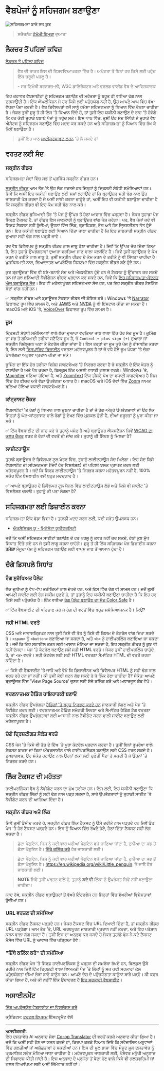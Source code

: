 <!--
CO_OP_TRANSLATOR_METADATA:
{
  "original_hash": "7598502c4dd1630c72b19ae6bd2523a4",
  "translation_date": "2025-08-28T17:17:18+00:00",
  "source_file": "1-getting-started-lessons/3-accessibility/README.md",
  "language_code": "pa"
}
-->
# ਵੈਬਪੇਜਾਂ ਨੂੰ ਸਹਿਜਗਮ ਬਣਾਉਣਾ

![ਸਹਿਜਗਮਤਾ ਬਾਰੇ ਸਭ ਕੁਝ](../../../../translated_images/webdev101-a11y.8ef3025c858d897a403a1a42c0897c76e11b724d9a8a0c0578dd4316f7507622.pa.png)
> ਸਕੈਚਨੋਟ [ਟੋਮੋਮੀ ਇਮੁਰਾ](https://twitter.com/girlie_mac) ਦੁਆਰਾ

## ਲੈਕਚਰ ਤੋਂ ਪਹਿਲਾਂ ਕਵਿਜ਼
[ਲੈਕਚਰ ਤੋਂ ਪਹਿਲਾਂ ਕਵਿਜ਼](https://ff-quizzes.netlify.app/web/)

> ਵੈਬ ਦੀ ਤਾਕਤ ਇਸ ਦੀ ਵਿਸ਼ਵਵਿਆਪਕਤਾ ਵਿੱਚ ਹੈ। ਅਪੰਗਤਾ ਤੋਂ ਬਿਨਾਂ ਹਰ ਕਿਸੇ ਲਈ ਪਹੁੰਚ ਇੱਕ ਜ਼ਰੂਰੀ ਪਹਲੂ ਹੈ।
>
> \- ਸਰ ਟਿਮੋਥੀ ਬਰਨਰਜ਼-ਲੀ, W3C ਡਾਇਰੈਕਟਰ ਅਤੇ ਵਰਲਡ ਵਾਈਡ ਵੈਬ ਦੇ ਆਵਿਸ਼ਕਾਰਕ

ਇਹ ਕਹਾਵਤ ਵੈਬਸਾਈਟਾਂ ਨੂੰ ਸਹਿਜਗਮ ਬਣਾਉਣ ਦੀ ਮਹੱਤਤਾ ਨੂੰ ਬਹੁਤ ਹੀ ਵਧੀਆ ਢੰਗ ਨਾਲ ਦਰਸਾਉਂਦੀ ਹੈ। ਇੱਕ ਐਪਲੀਕੇਸ਼ਨ ਜੋ ਹਰ ਕਿਸੇ ਲਈ ਪਹੁੰਚਯੋਗ ਨਹੀਂ ਹੈ, ਉਹ ਆਪਣੇ ਆਪ ਵਿੱਚ ਵੱਖ-ਵੱਖਤਾ ਪੈਦਾ ਕਰਦੀ ਹੈ। ਵੈਬ ਡਿਵੈਲਪਰਾਂ ਵਜੋਂ ਸਾਨੂੰ ਹਮੇਸ਼ਾ ਸਹਿਜਗਮਤਾ ਨੂੰ ਧਿਆਨ ਵਿੱਚ ਰੱਖਣਾ ਚਾਹੀਦਾ ਹੈ। ਜੇਕਰ ਤੁਸੀਂ ਸ਼ੁਰੂ ਤੋਂ ਹੀ ਇਸ 'ਤੇ ਧਿਆਨ ਦਿੰਦੇ ਹੋ, ਤਾਂ ਤੁਸੀਂ ਇਹ ਯਕੀਨੀ ਬਣਾਉਣ ਦੇ ਰਾਹ 'ਤੇ ਹੋਵੋਗੇ ਕਿ ਹਰ ਕੋਈ ਤੁਹਾਡੇ ਬਣਾਏ ਪੇਜਾਂ ਨੂੰ ਪਹੁੰਚ ਸਕੇ। ਇਸ ਪਾਠ ਵਿੱਚ, ਤੁਸੀਂ ਉਹ ਸੰਦ ਸਿੱਖੋਗੇ ਜੋ ਤੁਹਾਡੇ ਵੈਬ ਐਸੈਟਸ ਨੂੰ ਸਹਿਜਗਮ ਬਣਾਉਣ ਵਿੱਚ ਮਦਦ ਕਰ ਸਕਦੇ ਹਨ ਅਤੇ ਸਹਿਜਗਮਤਾ ਨੂੰ ਧਿਆਨ ਵਿੱਚ ਰੱਖ ਕੇ ਕਿਵੇਂ ਬਣਾਉਣਾ ਹੈ।

> ਤੁਸੀਂ ਇਹ ਪਾਠ [ਮਾਈਕਰੋਸਾਫਟ ਲਰਨ](https://docs.microsoft.com/learn/modules/web-development-101/accessibility/?WT.mc_id=academic-77807-sagibbon) 'ਤੇ ਲੈ ਸਕਦੇ ਹੋ!

## ਵਰਤਣ ਲਈ ਸੰਦ

### ਸਕ੍ਰੀਨ ਰੀਡਰ

ਸਹਿਜਗਮਤਾ ਸੰਦਾਂ ਵਿੱਚ ਸਭ ਤੋਂ ਪ੍ਰਸਿੱਧ ਸਕ੍ਰੀਨ ਰੀਡਰ ਹਨ।

[ਸਕ੍ਰੀਨ ਰੀਡਰ](https://en.wikipedia.org/wiki/Screen_reader) ਆਮ ਤੌਰ 'ਤੇ ਉਹ ਲੋਕ ਵਰਤਦੇ ਹਨ ਜਿਨ੍ਹਾਂ ਨੂੰ ਦ੍ਰਿਸ਼ਟੀ ਸੰਬੰਧੀ ਸਮੱਸਿਆਵਾਂ ਹਨ। ਜਿਵੇਂ ਕਿ ਅਸੀਂ ਇਹ ਯਕੀਨੀ ਬਣਾਉਣ ਲਈ ਸਮਾਂ ਲਗਾਉਂਦੇ ਹਾਂ ਕਿ ਬ੍ਰਾਊਜ਼ਰ ਸਹੀ ਢੰਗ ਨਾਲ ਉਹ ਜਾਣਕਾਰੀ ਪੇਸ਼ ਕਰਦਾ ਹੈ ਜੋ ਅਸੀਂ ਸਾਂਝੀ ਕਰਨਾ ਚਾਹੁੰਦੇ ਹਾਂ, ਅਸੀਂ ਇਹ ਵੀ ਯਕੀਨੀ ਬਣਾਉਣਾ ਚਾਹੀਦਾ ਹੈ ਕਿ ਸਕ੍ਰੀਨ ਰੀਡਰ ਵੀ ਇਹ ਕੰਮ ਸਹੀ ਢੰਗ ਨਾਲ ਕਰੇ।

ਸਕ੍ਰੀਨ ਰੀਡਰ ਬੁਨਿਆਦੀ ਤੌਰ 'ਤੇ ਪੇਜ ਨੂੰ ਉੱਪਰ ਤੋਂ ਹੇਠਾਂ ਆਵਾਜ਼ ਵਿੱਚ ਪੜ੍ਹਦਾ ਹੈ। ਜੇਕਰ ਤੁਹਾਡਾ ਪੇਜ ਸਿਰਫ਼ ਟੈਕਸਟ ਹੈ, ਤਾਂ ਰੀਡਰ ਇਸ ਜਾਣਕਾਰੀ ਨੂੰ ਬ੍ਰਾਊਜ਼ਰ ਵਾਂਗ ਪੇਸ਼ ਕਰੇਗਾ। ਪਰ, ਵੈਬ ਪੇਜਾਂ ਕਦੇ ਵੀ ਸਿਰਫ਼ ਟੈਕਸਟ ਨਹੀਂ ਹੁੰਦੀਆਂ; ਉਹਨਾਂ ਵਿੱਚ ਲਿੰਕ, ਗ੍ਰਾਫਿਕਸ, ਰੰਗ ਅਤੇ ਹੋਰ ਦ੍ਰਿਸ਼ਟੀਗਤ ਤੱਤ ਹੁੰਦੇ ਹਨ। ਇਹ ਯਕੀਨੀ ਬਣਾਉਣ ਲਈ ਧਿਆਨ ਦਿੱਤਾ ਜਾਣਾ ਚਾਹੀਦਾ ਹੈ ਕਿ ਇਹ ਜਾਣਕਾਰੀ ਸਕ੍ਰੀਨ ਰੀਡਰ ਦੁਆਰਾ ਸਹੀ ਢੰਗ ਨਾਲ ਪੜ੍ਹੀ ਜਾਵੇ।

ਹਰ ਵੈਬ ਡਿਵੈਲਪਰ ਨੂੰ ਸਕ੍ਰੀਨ ਰੀਡਰ ਨਾਲ ਜਾਣੂ ਹੋਣਾ ਚਾਹੀਦਾ ਹੈ। ਜਿਵੇਂ ਕਿ ਉੱਪਰ ਜ਼ੋਰ ਦਿੱਤਾ ਗਿਆ ਹੈ, ਇਹ ਤੁਹਾਡੇ ਉਪਭੋਗਤਾਵਾਂ ਦੁਆਰਾ ਵਰਤਿਆ ਜਾਣ ਵਾਲਾ ਕਲਾਇੰਟ ਹੈ। ਜਿਵੇਂ ਤੁਸੀਂ ਬ੍ਰਾਊਜ਼ਰ ਦੇ ਕੰਮ ਕਰਨ ਦੇ ਤਰੀਕੇ ਨਾਲ ਜਾਣੂ ਹੋ, ਤੁਸੀਂ ਸਕ੍ਰੀਨ ਰੀਡਰ ਦੇ ਕੰਮ ਕਰਨ ਦੇ ਤਰੀਕੇ ਨੂੰ ਵੀ ਸਿੱਖਣਾ ਚਾਹੀਦਾ ਹੈ। ਖੁਸ਼ਕਿਸਮਤੀ ਨਾਲ, ਜ਼ਿਆਦਾਤਰ ਆਪਰੇਟਿੰਗ ਸਿਸਟਮਾਂ ਵਿੱਚ ਸਕ੍ਰੀਨ ਰੀਡਰ ਬਣੇ ਹੁੰਦੇ ਹਨ।

ਕੁਝ ਬ੍ਰਾਊਜ਼ਰਾਂ ਵਿੱਚ ਵੀ ਬਣੇ-ਬਨਾਏ ਸੰਦ ਅਤੇ ਐਕਸਟੈਂਸ਼ਨ ਹੁੰਦੇ ਹਨ ਜੋ ਟੈਕਸਟ ਨੂੰ ਉੱਚਾਰਨ ਕਰ ਸਕਦੇ ਹਨ ਜਾਂ ਕੁਝ ਬੁਨਿਆਦੀ ਨੈਵੀਗੇਸ਼ਨ ਫੀਚਰ ਪ੍ਰਦਾਨ ਕਰ ਸਕਦੇ ਹਨ, ਜਿਵੇਂ ਕਿ [ਇਹ ਸਹਿਜਗਮਤਾ-ਕੇਂਦਰਤ ਐਜ ਬ੍ਰਾਊਜ਼ਰ ਸੰਦ](https://support.microsoft.com/help/4000734/microsoft-edge-accessibility-features)। ਇਹ ਵੀ ਮਹੱਤਵਪੂਰਨ ਸਹਿਜਗਮਤਾ ਸੰਦ ਹਨ, ਪਰ ਇਹ ਸਕ੍ਰੀਨ ਰੀਡਰ ਟੈਸਟਿੰਗ ਸੰਦਾਂ ਵਾਂਗ ਨਹੀਂ ਹਨ।

✅ ਸਕ੍ਰੀਨ ਰੀਡਰ ਅਤੇ ਬ੍ਰਾਊਜ਼ਰ ਟੈਕਸਟ ਰੀਡਰ ਦੀ ਕੋਸ਼ਿਸ਼ ਕਰੋ। Windows 'ਤੇ [Narrator](https://support.microsoft.com/windows/complete-guide-to-narrator-e4397a0d-ef4f-b386-d8ae-c172f109bdb1/?WT.mc_id=academic-77807-sagibbon) ਡਿਫਾਲਟ ਰੂਪ ਵਿੱਚ ਸ਼ਾਮਲ ਹੈ, ਅਤੇ [JAWS](https://webaim.org/articles/jaws/) ਅਤੇ [NVDA](https://www.nvaccess.org/about-nvda/) ਨੂੰ ਵੀ ਇੰਸਟਾਲ ਕੀਤਾ ਜਾ ਸਕਦਾ ਹੈ। macOS ਅਤੇ iOS 'ਤੇ, [VoiceOver](https://support.apple.com/guide/voiceover/welcome/10) ਡਿਫਾਲਟ ਰੂਪ ਵਿੱਚ ਸ਼ਾਮਲ ਹੈ।

### ਜ਼ੂਮ

ਦ੍ਰਿਸ਼ਟੀ ਸੰਬੰਧੀ ਸਮੱਸਿਆਵਾਂ ਵਾਲੇ ਲੋਕਾਂ ਦੁਆਰਾ ਵਰਤਿਆ ਜਾਣ ਵਾਲਾ ਇੱਕ ਹੋਰ ਸੰਦ ਜ਼ੂਮ ਹੈ। ਜ਼ੂਮਿੰਗ ਦਾ ਸਭ ਤੋਂ ਬੁਨਿਆਦੀ ਤਰੀਕਾ ਸਟੈਟਿਕ ਜ਼ੂਮ ਹੈ, ਜੋ `Control + plus sign (+)` ਦੁਆਰਾ ਜਾਂ ਸਕ੍ਰੀਨ ਰਿਜ਼ੋਲੂਸ਼ਨ ਘਟਾ ਕੇ ਕੰਟਰੋਲ ਕੀਤਾ ਜਾਂਦਾ ਹੈ। ਇਸ ਤਰ੍ਹਾਂ ਦਾ ਜ਼ੂਮ ਪੂਰੇ ਪੇਜ ਨੂੰ ਰੀਸਾਈਜ਼ ਕਰਦਾ ਹੈ, ਇਸ ਲਈ [ਰਿਸਪਾਂਸਿਵ ਡਿਜ਼ਾਈਨ](https://developer.mozilla.org/docs/Learn/CSS/CSS_layout/Responsive_Design) ਵਰਤਣਾ ਮਹੱਤਵਪੂਰਨ ਹੈ ਤਾਂ ਜੋ ਵਧੇ ਹੋਏ ਜ਼ੂਮ ਪੱਧਰਾਂ 'ਤੇ ਚੰਗਾ ਉਪਭੋਗਤਾ ਅਨੁਭਵ ਪ੍ਰਦਾਨ ਕੀਤਾ ਜਾ ਸਕੇ।

ਜ਼ੂਮਿੰਗ ਦਾ ਇੱਕ ਹੋਰ ਤਰੀਕਾ ਵਿਸ਼ੇਸ਼ ਸਾਫਟਵੇਅਰ 'ਤੇ ਨਿਰਭਰ ਕਰਦਾ ਹੈ ਜੋ ਸਕ੍ਰੀਨ ਦੇ ਇੱਕ ਖੇਤਰ ਨੂੰ ਵਧਾਉਂਦਾ ਹੈ ਅਤੇ ਪੈਨ ਕਰਦਾ ਹੈ, ਬਿਲਕੁਲ ਇੱਕ ਅਸਲੀ ਵਧਾਈ ਗਲਾਸ ਵਰਗੇ। Windows 'ਤੇ, [Magnifier](https://support.microsoft.com/windows/use-magnifier-to-make-things-on-the-screen-easier-to-see-414948ba-8b1c-d3bd-8615-0e5e32204198) ਬਣਿਆ ਹੋਇਆ ਹੈ, ਅਤੇ [ZoomText](https://www.freedomscientific.com/training/zoomtext/getting-started/) ਇੱਕ ਤੀਸਰੇ ਪੱਖ ਦਾ ਵਧਾਈ ਸਾਫਟਵੇਅਰ ਹੈ ਜਿਸ ਵਿੱਚ ਹੋਰ ਫੀਚਰ ਅਤੇ ਵੱਡਾ ਉਪਭੋਗਤਾ ਅਧਾਰ ਹੈ। macOS ਅਤੇ iOS ਦੋਵਾਂ ਵਿੱਚ [Zoom](https://www.apple.com/accessibility/mac/vision/) ਨਾਮਕ ਬਣਿਆ ਹੋਇਆ ਵਧਾਈ ਸਾਫਟਵੇਅਰ ਹੈ।

### ਕਾਂਟ੍ਰਾਸਟ ਚੈੱਕਰ

ਵੈਬਸਾਈਟਾਂ 'ਤੇ ਰੰਗਾਂ ਨੂੰ ਧਿਆਨ ਨਾਲ ਚੁਣਨਾ ਚਾਹੀਦਾ ਹੈ ਤਾਂ ਜੋ ਰੰਗ-ਅੰਨ੍ਹੇ ਉਪਭੋਗਤਾਵਾਂ ਜਾਂ ਉਹ ਲੋਕ ਜਿਨ੍ਹਾਂ ਨੂੰ ਘੱਟ-ਕਾਂਟ੍ਰਾਸਟ ਵਾਲੇ ਰੰਗਾਂ ਨੂੰ ਦੇਖਣ ਵਿੱਚ ਮੁਸ਼ਕਲ ਹੁੰਦੀ ਹੈ, ਦੀਆਂ ਜ਼ਰੂਰਤਾਂ ਨੂੰ ਪੂਰਾ ਕੀਤਾ ਜਾ ਸਕੇ।

✅ ਇੱਕ ਵੈਬਸਾਈਟ ਦੀ ਜਾਂਚ ਕਰੋ ਜੋ ਤੁਹਾਨੂੰ ਪਸੰਦ ਹੈ ਅਤੇ ਬ੍ਰਾਊਜ਼ਰ ਐਕਸਟੈਂਸ਼ਨ ਜਿਵੇਂ [WCAG ਦਾ ਕਲਰ ਚੈੱਕਰ](https://microsoftedge.microsoft.com/addons/detail/wcag-color-contrast-check/idahaggnlnekelhgplklhfpchbfdmkjp?hl=en-US&WT.mc_id=academic-77807-sagibbon) ਵਰਤ ਕੇ ਰੰਗਾਂ ਦੀ ਵਰਤੋਂ ਦੀ ਜਾਂਚ ਕਰੋ। ਤੁਹਾਨੂੰ ਕੀ ਸਿੱਖਣ ਨੂੰ ਮਿਲਦਾ ਹੈ?

### ਲਾਈਟਹਾਊਸ

ਤੁਹਾਡੇ ਬ੍ਰਾਊਜ਼ਰ ਦੇ ਡਿਵੈਲਪਰ ਟੂਲ ਖੇਤਰ ਵਿੱਚ, ਤੁਹਾਨੂੰ ਲਾਈਟਹਾਊਸ ਸੰਦ ਮਿਲੇਗਾ। ਇਹ ਸੰਦ ਕਿਸੇ ਵੈਬਸਾਈਟ ਦੀ ਸਹਿਜਗਮਤਾ (ਜਿਵੇਂ ਹੋਰ ਵਿਸ਼ਲੇਸ਼ਣ) ਦੀ ਪਹਿਲੀ ਝਲਕ ਪ੍ਰਾਪਤ ਕਰਨ ਲਈ ਮਹੱਤਵਪੂਰਨ ਹੈ। ਜਦੋਂ ਕਿ ਸਿਰਫ਼ ਲਾਈਟਹਾਊਸ 'ਤੇ ਨਿਰਭਰ ਕਰਨਾ ਮਹੱਤਵਪੂਰਨ ਨਹੀਂ ਹੈ, 100% ਸਕੋਰ ਇੱਕ ਬੇਸਲਾਈਨ ਵਜੋਂ ਬਹੁਤ ਮਦਦਗਾਰ ਹੈ।

✅ ਆਪਣੇ ਬ੍ਰਾਊਜ਼ਰ ਦੇ ਡਿਵੈਲਪਰ ਟੂਲ ਪੈਨਲ ਵਿੱਚ ਲਾਈਟਹਾਊਸ ਲੱਭੋ ਅਤੇ ਕਿਸੇ ਵੀ ਸਾਈਟ 'ਤੇ ਵਿਸ਼ਲੇਸ਼ਣ ਚਲਾਓ। ਤੁਹਾਨੂੰ ਕੀ ਪਤਾ ਲੱਗਦਾ ਹੈ?

## ਸਹਿਜਗਮਤਾ ਲਈ ਡਿਜ਼ਾਈਨ ਕਰਨਾ

ਸਹਿਜਗਮਤਾ ਇੱਕ ਵੱਡਾ ਵਿਸ਼ਾ ਹੈ। ਤੁਹਾਡੀ ਮਦਦ ਕਰਨ ਲਈ, ਕਈ ਸਰੋਤ ਉਪਲਬਧ ਹਨ।

- [ਐਕਸੈਸਿਬਲ ਯੂ - ਮਿਨੇਸੋਟਾ ਯੂਨੀਵਰਸਿਟੀ](https://accessibility.umn.edu/your-role/web-developers)

ਜਦੋਂ ਕਿ ਅਸੀਂ ਸਹਿਜਗਮ ਸਾਈਟਾਂ ਬਣਾਉਣ ਦੇ ਹਰ ਪਹਲੂ ਨੂੰ ਕਵਰ ਨਹੀਂ ਕਰ ਸਕਦੇ, ਹੇਠਾਂ ਕੁਝ ਮੁੱਖ ਸਿਧਾਂਤ ਦਿੱਤੇ ਗਏ ਹਨ ਜੋ ਤੁਸੀਂ ਲਾਗੂ ਕਰਨਾ ਚਾਹੋਗੇ। ਸ਼ੁਰੂ ਤੋਂ ਹੀ ਇੱਕ ਸਹਿਜਗਮ ਪੇਜ ਡਿਜ਼ਾਈਨ ਕਰਨਾ **ਹਮੇਸ਼ਾ** ਮੌਜੂਦਾ ਪੇਜ ਨੂੰ ਸਹਿਜਗਮ ਬਣਾਉਣ ਲਈ ਵਾਪਸ ਜਾਣ ਤੋਂ ਆਸਾਨ ਹੁੰਦਾ ਹੈ।

## ਚੰਗੇ ਡਿਸਪਲੇ ਸਿਧਾਂਤ

### ਰੰਗ ਸੁਰੱਖਿਅਤ ਪੈਲੇਟ

ਲੋਕ ਦੁਨੀਆ ਨੂੰ ਵੱਖ-ਵੱਖ ਤਰੀਕਿਆਂ ਨਾਲ ਦੇਖਦੇ ਹਨ, ਅਤੇ ਇਸ ਵਿੱਚ ਰੰਗ ਵੀ ਸ਼ਾਮਲ ਹਨ। ਜਦੋਂ ਤੁਸੀਂ ਆਪਣੀ ਸਾਈਟ ਲਈ ਰੰਗ ਸਕੀਮ ਚੁਣਦੇ ਹੋ, ਤਾਂ ਤੁਹਾਨੂੰ ਇਹ ਯਕੀਨੀ ਬਣਾਉਣਾ ਚਾਹੀਦਾ ਹੈ ਕਿ ਇਹ ਹਰ ਕਿਸੇ ਲਈ ਪਹੁੰਚਯੋਗ ਹੈ। ਇੱਕ ਵਧੀਆ [ਰੰਗ ਪੈਲੇਟ ਬਣਾਉਣ ਦਾ ਸੰਦ Color Safe](http://colorsafe.co/) ਹੈ।

✅ ਇੱਕ ਵੈਬਸਾਈਟ ਦੀ ਪਹਿਚਾਣ ਕਰੋ ਜੋ ਰੰਗ ਦੀ ਵਰਤੋਂ ਵਿੱਚ ਬਹੁਤ ਸਮੱਸਿਆਜਨਕ ਹੈ। ਕਿਉਂ?

### ਸਹੀ HTML ਵਰਤੋ

CSS ਅਤੇ ਜਾਵਾਸਕ੍ਰਿਪਟ ਨਾਲ ਤੁਸੀਂ ਕਿਸੇ ਵੀ ਤੱਤ ਨੂੰ ਕਿਸੇ ਵੀ ਕਿਸਮ ਦੇ ਕੰਟਰੋਲ ਵਾਂਗ ਦਿਖਾ ਸਕਦੇ ਹੋ। `<span>` ਨੂੰ `<button>` ਬਣਾਇਆ ਜਾ ਸਕਦਾ ਹੈ, ਅਤੇ `<b>` ਨੂੰ ਹਾਈਪਰਲਿੰਕ ਬਣਾਇਆ ਜਾ ਸਕਦਾ ਹੈ। ਜਦੋਂ ਕਿ ਇਹ ਸਟਾਈਲ ਕਰਨ ਲਈ ਆਸਾਨ ਮੰਨਿਆ ਜਾ ਸਕਦਾ ਹੈ, ਇਹ ਸਕ੍ਰੀਨ ਰੀਡਰ ਨੂੰ ਕੁਝ ਵੀ ਨਹੀਂ ਦੱਸਦਾ। ਪੇਜ 'ਤੇ ਕੰਟਰੋਲ ਬਣਾਉਣ ਸਮੇਂ ਸਹੀ HTML ਵਰਤੋ। ਜੇਕਰ ਤੁਸੀਂ ਹਾਈਪਰਲਿੰਕ ਚਾਹੁੰਦੇ ਹੋ, ਤਾਂ `<a>` ਵਰਤੋ। ਸਹੀ ਕੰਟਰੋਲ ਲਈ ਸਹੀ HTML ਵਰਤਣਾ ਸੈਮਾਂਟਿਕ HTML ਦੀ ਵਰਤੋਂ ਕਰਨਾ ਕਹਿੰਦਾ ਹੈ।

✅ ਕਿਸੇ ਵੀ ਵੈਬਸਾਈਟ 'ਤੇ ਜਾਓ ਅਤੇ ਵੇਖੋ ਕਿ ਡਿਜ਼ਾਈਨਰ ਅਤੇ ਡਿਵੈਲਪਰ HTML ਨੂੰ ਸਹੀ ਢੰਗ ਨਾਲ ਵਰਤ ਰਹੇ ਹਨ ਜਾਂ ਨਹੀਂ। ਕੀ ਤੁਸੀਂ ਕੋਈ ਬਟਨ ਲੱਭ ਸਕਦੇ ਹੋ ਜੋ ਲਿੰਕ ਹੋਣਾ ਚਾਹੀਦਾ ਹੈ? ਸੰਕੇਤ: ਆਪਣੇ ਬ੍ਰਾਊਜ਼ਰ ਵਿੱਚ 'View Page Source' ਚੁਣਨ ਲਈ ਸੱਜੇ ਕਲਿੱਕ ਕਰੋ ਅਤੇ ਅਧਾਰਭੂਤ ਕੋਡ ਵੇਖੋ।

### ਵਰਣਨਾਤਮਕ ਹੈਡਿੰਗ ਹਾਇਰਾਰਕੀ ਬਣਾਓ

ਸਕ੍ਰੀਨ ਰੀਡਰ ਉਪਭੋਗਤਾ [ਹੈਡਿੰਗਾਂ 'ਤੇ ਬਹੁਤ ਨਿਰਭਰ ਕਰਦੇ ਹਨ](https://webaim.org/projects/screenreadersurvey8/#finding) ਜਾਣਕਾਰੀ ਲੱਭਣ ਅਤੇ ਪੇਜ 'ਤੇ ਨੈਵੀਗੇਟ ਕਰਨ ਲਈ। ਵਰਣਨਾਤਮਕ ਹੈਡਿੰਗ ਸਮੱਗਰੀ ਲਿਖਣਾ ਅਤੇ ਸੈਮਾਂਟਿਕ ਹੈਡਿੰਗ ਟੈਗ ਵਰਤਣਾ ਸਕ੍ਰੀਨ ਰੀਡਰ ਉਪਭੋਗਤਾਵਾਂ ਲਈ ਆਸਾਨੀ ਨਾਲ ਨੈਵੀਗੇਟ ਕਰਨ ਵਾਲੀ ਸਾਈਟ ਬਣਾਉਣ ਲਈ ਮਹੱਤਵਪੂਰਨ ਹੈ।

### ਚੰਗੇ ਦ੍ਰਿਸ਼ਟੀਗਤ ਸੰਕੇਤ ਵਰਤੋ

CSS ਪੇਜ 'ਤੇ ਕਿਸੇ ਵੀ ਤੱਤ ਦੇ ਦਿੱਖ 'ਤੇ ਪੂਰਾ ਕੰਟਰੋਲ ਪ੍ਰਦਾਨ ਕਰਦਾ ਹੈ। ਤੁਸੀਂ ਬਿਨਾਂ ਰੂਪਰੇਖਾ ਵਾਲੇ ਟੈਕਸਟ ਬਾਕਸ ਜਾਂ ਬਿਨਾਂ ਅੰਡਰਲਾਈਨ ਵਾਲੇ ਹਾਈਪਰਲਿੰਕਸ ਬਣਾਉਣ ਲਈ CSS ਵਰਤ ਸਕਦੇ ਹੋ। ਦੁਖਭਾਗਵਸ਼, ਉਹ ਸੰਕੇਤ ਹਟਾਉਣ ਨਾਲ ਉਹਨਾਂ ਲੋਕਾਂ ਲਈ ਚੁਣੌਤੀ ਪੈਦਾ ਹੋ ਸਕਦੀ ਹੈ ਜੋ ਉਹਨਾਂ 'ਤੇ ਨਿਰਭਰ ਕਰਦੇ ਹਨ।

## ਲਿੰਕ ਟੈਕਸਟ ਦੀ ਮਹੱਤਤਾ

ਹਾਈਪਰਲਿੰਕਸ ਵੈਬ ਨੂੰ ਨੈਵੀਗੇਟ ਕਰਨ ਦਾ ਮੁੱਖ ਤਰੀਕਾ ਹਨ। ਇਸ ਲਈ, ਇਹ ਯਕੀਨੀ ਬਣਾਉਣਾ ਕਿ ਸਕ੍ਰੀਨ ਰੀਡਰ ਲਿੰਕਾਂ ਨੂੰ ਸਹੀ ਢੰਗ ਨਾਲ ਪੜ੍ਹ ਸਕਦਾ ਹੈ, ਸਾਰੇ ਉਪਭੋਗਤਾਵਾਂ ਨੂੰ ਤੁਹਾਡੀ ਸਾਈਟ 'ਤੇ ਨੈਵੀਗੇਟ ਕਰਨ ਦੀ ਆਗਿਆ ਦਿੰਦਾ ਹੈ।

### ਸਕ੍ਰੀਨ ਰੀਡਰ ਅਤੇ ਲਿੰਕ

ਜਿਵੇਂ ਤੁਸੀਂ ਉਮੀਦ ਕਰਦੇ ਹੋ, ਸਕ੍ਰੀਨ ਰੀਡਰ ਲਿੰਕ ਟੈਕਸਟ ਨੂੰ ਉਸੇ ਤਰੀਕੇ ਨਾਲ ਪੜ੍ਹਦੇ ਹਨ ਜਿਵੇਂ ਉਹ ਪੇਜ 'ਤੇ ਹੋਰ ਟੈਕਸਟ ਪੜ੍ਹਦੇ ਹਨ। ਇਸ ਨੂੰ ਧਿਆਨ ਵਿੱਚ ਰੱਖਦੇ ਹੋਏ, ਹੇਠਾਂ ਦਿੱਤਾ ਟੈਕਸਟ ਸਹੀ ਲੱਗ ਸਕਦਾ ਹੈ।

> ਛੋਟਾ ਪੇਂਗੁਇਨ, ਜਿਸ ਨੂੰ ਕਈ ਵਾਰ ਪਰੀਆਂ ਪੇਂਗੁਇਨ ਵਜੋਂ ਜਾਣਿਆ ਜਾਂਦਾ ਹੈ, ਦੁਨੀਆ ਦਾ ਸਭ ਤੋਂ ਛੋਟਾ ਪੇਂਗੁਇਨ ਹੈ। [ਇੱਥੇ ਕਲਿੱਕ ਕਰੋ](https://en.wikipedia.org/wiki/Little_penguin) ਹੋਰ ਜਾਣਕਾਰੀ ਲਈ।

> ਛੋਟਾ ਪੇਂਗੁਇਨ, ਜਿਸ ਨੂੰ ਕਈ ਵਾਰ ਪਰੀਆਂ ਪੇਂਗੁਇਨ ਵਜੋਂ ਜਾਣਿਆ ਜਾਂਦਾ ਹੈ, ਦੁਨੀਆ ਦਾ ਸਭ ਤੋਂ ਛੋਟਾ ਪੇਂਗੁਇਨ ਹੈ। https://en.wikipedia.org/wiki/Little_penguin 'ਤੇ ਜਾਓ ਹੋਰ ਜਾਣਕਾਰੀ ਲਈ।

> **NOTE** ਜਿਵੇਂ ਤੁਸੀਂ ਪੜ੍ਹਨ ਵਾਲੇ ਹੋ, ਤੁਹਾਨੂੰ **ਕਦੇ ਵੀ** ਲਿੰਕਾਂ ਨੂੰ ਉਪਰੋਕਤ ਜਿਵੇਂ ਨਹੀਂ ਬਣਾਉਣਾ ਚਾਹੀਦਾ।

ਯਾਦ ਰੱਖੋ, ਸਕ੍ਰੀਨ ਰੀਡਰ ਬ੍ਰਾਊਜ਼ਰਾਂ ਤੋਂ ਵੱਖਰੇ ਇੰਟਰਫੇਸ ਹਨ ਜਿਨ੍ਹਾਂ ਵਿੱਚ ਵੱਖਰੀਆਂ ਵਿਸ਼ੇਸ਼ਤਾਵਾਂ ਹੁੰਦੀਆਂ ਹਨ।

### URL ਵਰਤਣ ਦੀ ਸਮੱਸਿਆ

ਸਕ੍ਰੀਨ ਰੀਡਰ ਟੈਕਸਟ ਪੜ੍ਹਦੇ ਹਨ। ਜੇਕਰ ਟੈਕਸਟ ਵਿੱਚ URL ਦਿਖਾਈ ਦਿੰਦਾ ਹੈ, ਤਾਂ ਸਕ੍ਰੀਨ ਰੀਡਰ URL ਪੜ੍ਹੇਗਾ। ਆਮ ਤੌਰ 'ਤੇ, URL ਅਰਥਪੂਰਨ ਜਾਣਕਾਰੀ ਪ੍ਰਦਾਨ ਨਹੀਂ ਕਰਦਾ, ਅਤੇ ਇਹ ਪਰੇਸ਼ਾਨ ਕਰਨ ਵਾਲਾ ਲੱਗ ਸਕਦਾ ਹੈ। ਤੁਸੀਂ ਇਸ ਦਾ ਅਨੁਭਵ ਕਰ ਸਕਦੇ ਹੋ ਜੇਕਰ ਤੁਹਾਡੇ ਫੋਨ ਨੇ ਕਦੇ ਟੈਕਸਟ ਮੈਸੇਜ ਵਿੱਚ URL ਨੂੰ ਆਵਾਜ਼ ਵਿੱਚ ਪੜ੍ਹਿਆ ਹੋਵੇ।

### "ਇੱਥੇ ਕਲਿੱਕ ਕਰੋ" ਦੀ ਸਮੱਸਿਆ

ਸਕ੍ਰੀਨ ਰੀਡਰ ਪੇਜ 'ਤੇ ਸਿਰਫ਼ ਹਾਈਪਰਲਿੰਕਸ ਨੂੰ ਪੜ੍ਹਨ ਦੀ ਸਮਰੱਥਾ ਰੱਖਦੇ ਹਨ, ਬਿਲਕੁਲ ਉਸੇ ਤਰੀਕੇ ਨਾਲ ਜਿਵੇਂ ਇੱਕ ਦ੍ਰਿਸ਼ਟੀ ਵਾਲਾ ਵਿਅਕਤੀ ਪੇਜ 'ਤੇ ਲਿੰਕਾਂ ਨੂੰ ਸਕ
ਕਈ ਸਰਕਾਰਾਂ ਕੋਲ ਪਹੁੰਚਯੋਗਤਾ ਦੀਆਂ ਲੋੜਾਂ ਬਾਰੇ ਕਾਨੂੰਨ ਹਨ। ਆਪਣੇ ਦੇਸ਼ ਦੇ ਪਹੁੰਚਯੋਗਤਾ ਕਾਨੂੰਨਾਂ ਬਾਰੇ ਪੜ੍ਹੋ। ਕੀ ਕਵਰ ਕੀਤਾ ਗਿਆ ਹੈ, ਅਤੇ ਕੀ ਨਹੀਂ? ਇੱਕ ਉਦਾਹਰਣ ਹੈ [ਇਹ ਸਰਕਾਰੀ ਵੈਬਸਾਈਟ](https://accessibility.blog.gov.uk/)।

## ਅਸਾਈਨਮੈਂਟ

[ਇੱਕ ਅਪਹੁੰਚਯੋਗ ਵੈਬਸਾਈਟ ਦਾ ਵਿਸ਼ਲੇਸ਼ਣ ਕਰੋ](assignment.md)

ਕ੍ਰੈਡਿਟਸ: [ਟਰਟਲ ਇਪਸਮ](https://github.com/Instrument/semantic-html-sample) ਇੰਸਟਰੂਮੈਂਟ ਵੱਲੋਂ

---

**ਅਸਵੀਕਰਤੀ**:  
ਇਹ ਦਸਤਾਵੇਜ਼ AI ਅਨੁਵਾਦ ਸੇਵਾ [Co-op Translator](https://github.com/Azure/co-op-translator) ਦੀ ਵਰਤੋਂ ਕਰਕੇ ਅਨੁਵਾਦ ਕੀਤਾ ਗਿਆ ਹੈ। ਜਦੋਂ ਕਿ ਅਸੀਂ ਸਹੀ ਹੋਣ ਦਾ ਯਤਨ ਕਰਦੇ ਹਾਂ, ਕਿਰਪਾ ਕਰਕੇ ਧਿਆਨ ਦਿਓ ਕਿ ਸਵੈਚਾਲਿਤ ਅਨੁਵਾਦਾਂ ਵਿੱਚ ਗਲਤੀਆਂ ਜਾਂ ਅਸੁੱਛਤਾਵਾਂ ਹੋ ਸਕਦੀਆਂ ਹਨ। ਇਸ ਦੀ ਮੂਲ ਭਾਸ਼ਾ ਵਿੱਚ ਮੌਜੂਦ ਮੂਲ ਦਸਤਾਵੇਜ਼ ਨੂੰ ਪ੍ਰਮਾਣਿਕ ਸਰੋਤ ਮੰਨਿਆ ਜਾਣਾ ਚਾਹੀਦਾ ਹੈ। ਮਹੱਤਵਪੂਰਨ ਜਾਣਕਾਰੀ ਲਈ, ਪੇਸ਼ੇਵਰ ਮਨੁੱਖੀ ਅਨੁਵਾਦ ਦੀ ਸਿਫਾਰਸ਼ ਕੀਤੀ ਜਾਂਦੀ ਹੈ। ਇਸ ਅਨੁਵਾਦ ਦੇ ਪ੍ਰਯੋਗ ਤੋਂ ਪੈਦਾ ਹੋਣ ਵਾਲੇ ਕਿਸੇ ਵੀ ਗਲਤਫਹਿਮੀ ਜਾਂ ਗਲਤ ਵਿਆਖਿਆ ਲਈ ਅਸੀਂ ਜ਼ਿੰਮੇਵਾਰ ਨਹੀਂ ਹਾਂ।  